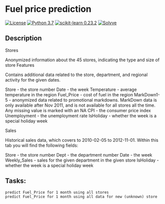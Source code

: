 # Fuel price prediction

[![License](http://img.shields.io/badge/license-MIT-green.svg?style=flat)](https://github.com/Solvve/ml_gas_stations_forecast/blob/master/LICENSE.txt)
[![Python 3.7](https://img.shields.io/badge/python-3.7-blue.svg)](https://www.python.org/downloads/release/python-378/)
[![scikit-learn 0.23.2](https://img.shields.io/badge/scikit_learn-0.23.2-blue)](https://scikit-learn.org/stable/)
[![Solvve](https://img.shields.io/badge/made%20in-solvve-blue)](https://solvve.com/)

## Description
Stores

Anonymized information about the 45 stores, indicating the type and size of store Features

Contains additional data related to the store, department, and regional activity for the given dates.

Store - the store number
Date - the week
Temperature - average temperature in the region
Fuel_Price - cost of fuel in the region
MarkDown1-5 - anonymized data related to promotional markdowns. MarkDown data is only available after Nov 2011, and is not available for all stores all the time. Any missing value is marked with an NA
CPI - the consumer price index
Unemployment - the unemployment rate
IsHoliday - whether the week is a special holiday week

Sales

Historical sales data, which covers to 2010-02-05 to 2012-11-01. Within this tab you will find the following fields:

Store - the store number
Dept - the department number
Date - the week
Weekly_Sales -  sales for the given department in the given store
IsHoliday - whether the week is a special holiday week

## Tasks:

    predict Fuel_Price for 1 month using all stores
    predict Fuel_Price for 1 month using all data for new (unknown) store

